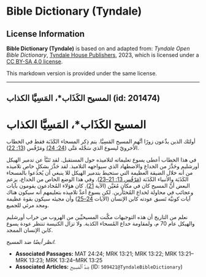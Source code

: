 # Bible Dictionary (Tyndale)

## License Information

**Bible Dictionary (Tyndale)** is based on and adapted from: _Tyndale Open Bible Dictionary_, [Tyndale House Publishers](https://tyndaleopenresources.com/), 2023, which is licensed under a [CC BY-SA 4.0 license](https://creativecommons.org/licenses/by-sa/4.0/legalcode.en).

This markdown version is provided under the same license.



--------------------------------

## المسيح الكَذَاب*، المَسِيَّا الكذاب (id: 201474)

المسيح الكَذَاب\*، المَسِيَّا الكذاب
====================================

أولئك الذين يدِّعون زورًا أنَّهم المسيح المَسِيَّا. يتم ذِكر المسحاء الكَذَبَة فقط في الخطاب الأخرويّ ليسوع الذي سَجَّله مَتَّى ([24: 24\)](https://ref.ly/Matt24:24) ومَرْقُس ([13: 22](https://ref.ly/Mark13:22)).

في هذا الخطاب أعطى يسوع تعليماته لتلاميذه حول المستقبل. لقد تَنَبَّأ عن تدمير الهيكل أورشليم وحَذَّرَ من الخداع والاضطهاد الذي سيواجهه التلاميذ. لقد حَذَّرَ بشكلٍ خاص تلاميذه من أنه خلال الضيقة العظيمة التي ستحيط بتدمير الهيكل للا ينبغي أن يُخدَعوا بالمسحاء الكَذَبَة والأنبياء الكَذَبَة ([مَرْقُس 13: 21–23](https://ref.ly/Mark13:21-Mark13:23)). وفي هذا الوضع الخاص من الخداع، يزعم البعض أنَّ المسيح كان في مكانٍ مُعَيَّن (الآية [21](https://ref.ly/Mark13:21)). كان هؤلاء المُخادعون يقومون بآيات وعجائب في محاولة لخداع المُختَارين. لكن يسوع أعدَّ تلاميذه بتعليمهم أنه سيكون هناك آيات كونيَّة تَسبق عودته كابن الإنسان (الآيات [24–25](https://ref.ly/Mark13:24-Mark13:25)) وأن مجيئه سيكون بقوة عظيمة ومجد مرئي للجميع.

نعلم من التاريخ أن هذه التوجيهات مكَّنت المسيحيِّين من الهروب من خراب أورشليم والهيكل عام 70 م، ولمقاومة خداع المُسحاء الكذبة. ولا تزال الكنيسة تنتظر عودة يسوع كابن الإنسان الممجد.

*انظر أيضًا* ضد المسيح.

* **Associated Passages:** MAT 24:24; MRK 13:21; MRK 13:22; MRK 13:21–MRK 13:23; MRK 13:24–MRK 13:25
* **Associated Articles:** ضِدَّ ٱلْمَسِيح (ID: `509421@TyndaleBibleDictionary`)

